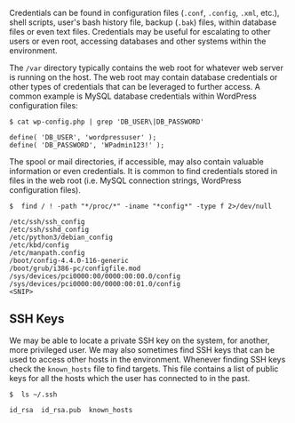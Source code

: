 Credentials can be found in configuration files (`.conf`, `.config`, `.xml`, etc.), shell scripts, user's bash history file, backup (`.bak`) files, within database files or even text files. Credentials may be useful for escalating to other users or even root, accessing databases and other systems within the environment.

The `/var` directory typically contains the web root for whatever web server is running on the host. The web root may contain database credentials or other types of credentials that can be leveraged to further access. A common example is MySQL database credentials within WordPress configuration files:
```shell-session
$ cat wp-config.php | grep 'DB_USER\|DB_PASSWORD'

define( 'DB_USER', 'wordpressuser' );
define( 'DB_PASSWORD', 'WPadmin123!' );
```

The spool or mail directories, if accessible, may also contain valuable information or even credentials. It is common to find credentials stored in files in the web root (i.e. MySQL connection strings, WordPress configuration files).
```shell-session
$  find / ! -path "*/proc/*" -iname "*config*" -type f 2>/dev/null

/etc/ssh/ssh_config
/etc/ssh/sshd_config
/etc/python3/debian_config
/etc/kbd/config
/etc/manpath.config
/boot/config-4.4.0-116-generic
/boot/grub/i386-pc/configfile.mod
/sys/devices/pci0000:00/0000:00:00.0/config
/sys/devices/pci0000:00/0000:00:01.0/config
<SNIP>
```

## SSH Keys

We may be able to locate a private SSH key on the system, for another, more privileged user. We may also sometimes find SSH keys that can be used to access other hosts in the environment. Whenever finding SSH keys check the `known_hosts` file to find targets. This file contains a list of public keys for all the hosts which the user has connected to in the past.
```shell-session
$  ls ~/.ssh

id_rsa  id_rsa.pub  known_hosts
```
